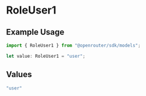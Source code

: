 # RoleUser1

## Example Usage

```typescript
import { RoleUser1 } from "@openrouter/sdk/models";

let value: RoleUser1 = "user";
```

## Values

```typescript
"user"
```